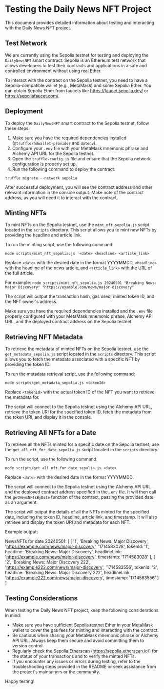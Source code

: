 # Testing the Daily News NFT Project

This document provides detailed information about testing and interacting with the Daily News NFT project.

## Test Network

We are currently using the Sepolia testnet for testing and deploying the `DailyNewsNFT` smart contract. Sepolia is an Ethereum test network that allows developers to test their contracts and applications in a safe and controlled environment without using real Ether.

To interact with the contract on the Sepolia testnet, you need to have a Sepolia-compatible wallet (e.g., MetaMask) and some Sepolia Ether. You can obtain Sepolia Ether from faucets like https://faucet.sepolia.dev/ or https://sepoliafaucet.com/.


## Deployment

To deploy the `DailyNewsNFT` smart contract to the Sepolia testnet, follow these steps:

1. Make sure you have the required dependencies installed (`@truffle/hdwallet-provider` and `dotenv`).
2. Configure your `.env` file with your MetaMask mnemonic phrase and Alchemy API URL for the Sepolia testnet.
3. Open the `truffle-config.js` file and ensure that the Sepolia network configuration is properly set up.
4. Run the following command to deploy the contract:

`truffle migrate --network sepolia`

After successful deployment, you will see the contract address and other relevant information in the console output. Make note of the contract address, as you will need it to interact with the contract.

## Minting NFTs

To mint NFTs on the Sepolia testnet, use the `mint_nft_sepolia.js` script located in the `scripts` directory. This script allows you to mint new NFTs by providing the headline and article link.

To run the minting script, use the following command:

`node scripts/mint_nft_sepolia.js  <date> <headline> <article_link>`

Replace `<date>` with the desired date in the format YYYYMMDD, `<headline>` with the headline of the news article, and `<article_link>` with the URL of the full article.

For example: `node scripts/mint_nft_sepolia.js 20240501 "Breaking News: Major Discovery" "https://example.com/news/major-discovery"`

The script will output the transaction hash, gas used, minted token ID, and the NFT owner's address.

Make sure you have the required dependencies installed and the `.env` file properly configured with your MetaMask mnemonic phrase, Alchemy API URL, and the deployed contract address on the Sepolia testnet.

## Retrieving NFT Metadata

To retrieve the metadata of minted NFTs on the Sepolia testnet, use the `get_metadata_sepolia.js` script located in the `scripts` directory. This script allows you to fetch the metadata associated with a specific NFT by providing the token ID.

To run the metadata retrieval script, use the following command:

`node scripts/get_metadata_sepolia.js <tokenId>`

Replace `<tokenId>` with the actual token ID of the NFT you want to retrieve the metadata for.

The script will connect to the Sepolia testnet using the Alchemy API URL, retrieve the token URI for the specified token ID, fetch the metadata from the token URI, and display it in the console.

## Retrieving All NFTs for a Date

To retrieve all the NFTs minted for a specific date on the Sepolia testnet, use the `get_all_nft_for_date_sepolia.js` script located in the `scripts` directory.

To run the script, use the following command:

`node scripts/get_all_nft_for_date_sepolia.js <date>`

Replace `<date>` with the desired date in the format YYYYMMDD.

The script will connect to the Sepolia testnet using the Alchemy API URL and the deployed contract address specified in the `.env` file. It will then call the `getNewsNFTsByDate` function of the contract, passing the provided date as an argument.

The script will output the details of all the NFTs minted for the specified date, including the token ID, headline, article link, and timestamp. It will also retrieve and display the token URI and metadata for each NFT.

Example output:

NewsNFTs for date 20240501: [
[
'1',
'Breaking News: Major Discovery',
'https://example.com/news/major-discovery',
'1714583028',
tokenId: '1',
headline: 'Breaking News: Major Discovery',
headlineLink: 'https://example.com/news/major-discovery',
timestamp: '1714583028'
],
[
'2',
'Breaking News: Major Discovery 222',
'https://example222.com/news/major-discovery',
'1714583556',
tokenId: '2',
headline: 'Breaking News: Major Discovery 222',
headlineLink: 'https://example222.com/news/major-discovery',
timestamp: '1714583556'
]
]

## Testing Considerations

When testing the Daily News NFT project, keep the following considerations in mind:

- Make sure you have sufficient Sepolia testnet Ether in your MetaMask wallet to cover the gas fees for minting and interacting with the contract.
- Be cautious when sharing your MetaMask mnemonic phrase or Alchemy API URL. Always keep them secure and avoid committing them to version control.
- Regularly check the Sepolia Etherscan (https://sepolia.etherscan.io/) for the status of your transactions and to verify the minted NFTs.
- If you encounter any issues or errors during testing, refer to the troubleshooting steps provided in the README or seek assistance from the project's maintainers or the community.

Happy testing!